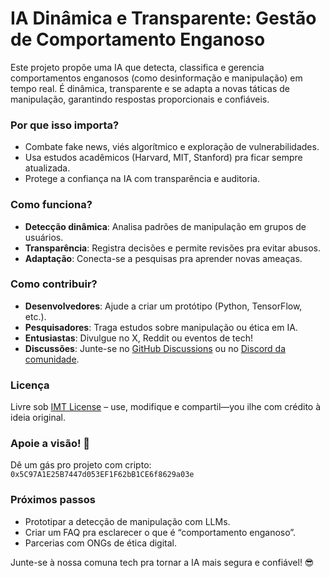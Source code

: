 # IA Dinâmica e Transparente: Gestão de Comportamento Enganoso

Este projeto propõe uma IA que detecta, classifica e gerencia comportamentos enganosos (como desinformação e manipulação) em tempo real. É dinâmica, transparente e se adapta a novas táticas de manipulação, garantindo respostas proporcionais e confiáveis.

### Por que isso importa?
- Combate fake news, viés algorítmico e exploração de vulnerabilidades.
- Usa estudos acadêmicos (Harvard, MIT, Stanford) pra ficar sempre atualizada.
- Protege a confiança na IA com transparência e auditoria.

### Como funciona?
- **Detecção dinâmica**: Analisa padrões de manipulação em grupos de usuários.
- **Transparência**: Registra decisões e permite revisões pra evitar abusos.
- **Adaptação**: Conecta-se a pesquisas pra aprender novas ameaças.

### Como contribuir?
- **Desenvolvedores**: Ajude a criar um protótipo (Python, TensorFlow, etc.).
- **Pesquisadores**: Traga estudos sobre manipulação ou ética em IA.
- **Entusiastas**: Divulgue no X, Reddit ou eventos de tech!
- **Discussões**: Junte-se no [GitHub Discussions](#) ou no [Discord da comunidade](#).

### Licença
Livre sob [IMT License](#) – use, modifique e compartil—you ilhe com crédito à ideia original.

### Apoie a visão! 🚀
Dê um gás pro projeto com cripto:  
`0x5C97A1E25B7447d053EF1F62bB1CE6f8629a03e`

### Próximos passos
- Prototipar a detecção de manipulação com LLMs.
- Criar um FAQ pra esclarecer o que é “comportamento enganoso”.
- Parcerias com ONGs de ética digital.

Junte-se à nossa comuna tech pra tornar a IA mais segura e confiável! 😎
